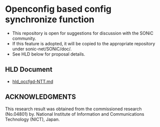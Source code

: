 # Openconfig based config synchronize function

- This repository is open for suggestions for discussion with the SONiC community.
- If this feature is adopted, it will be copied to the appropriate repository under sonic-net/SONiC/doc/.
- See HLD below for proposal details.

## HLD Document
  - [hld_occfgd-NTT.md](hld_occfgd-NTT.md)

## ACKNOWLEDGMENTS

This research result was obtained from the commissioned research (No.04801) by.
National Institute of Information and Communications Technology (NICT), Japan.
